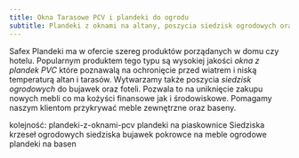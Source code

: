 ```yaml
---
title: Okna Tarasowe PCV i plandeki do ogrodu 
subtitle: Plandeki z oknami na altany, poszycia siedzisk ogrodowych oraz plandeki na baseny i piaskownice. 
---
```


Safex Plandeki ma w ofercie szereg produktów porządanych w domu czy hotelu. Popularnym produktem tego typu są
wysokiej jakości *okna z plandek PVC* które poznawalą na ochronięcie przed wiatrem
i niską temperaturą altan i tarasów.  Wytwarzamy także poszycia *siedzisk ogrodowych* do
bujawek oraz foteli. Pozwala to na uniknięcie zakupu nowych
mebli co ma kożyści finansowe jak i środowiskowe. Pomagamy naszym klientom przykrywać meble zewnętrzne oraz baseny.

kolejność:
plandeki-z-oknami-pcv
plandeki na piaskownice
Siedziska krzeseł ogrodowych
siedziska bujawek
pokrowce na meble ogrodowe
plandeki na basen


